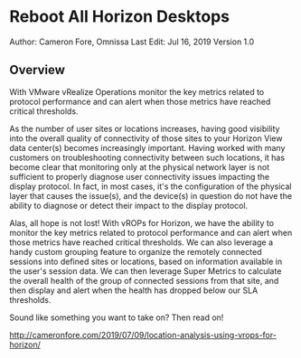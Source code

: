 # Reboot All Horizon Desktops

Author: Cameron Fore, Omnissa
Last Edit: Jul 16, 2019
Version 1.0  

## Overview
<!-- Summary Start -->
With VMware vRealize Operations monitor the key metrics related to protocol performance and can alert when those metrics have reached critical thresholds.
<!-- Summary End -->
As the number of user sites or locations increases, having good visibility into the overall quality of connectivity of those sites to your Horizon View data center(s) becomes increasingly important. Having worked with many customers on troubleshooting connectivity between such locations, it has become clear that monitoring only at the physical network layer is not sufficient to properly diagnose user connectivity issues impacting the display protocol. In fact, in most cases, it's the configuration of the physical layer that causes the issue(s), and the device(s) in question do not have the ability to diagnose or detect their impact to the display protocol.

Alas, all hope is not lost! With vROPs for Horizon, we have the ability to monitor the key metrics related to protocol performance and can alert when those metrics have reached critical thresholds. We can also leverage a handy custom grouping feature to organize the remotely connected sessions into defined sites or locations, based on information available in the user's session data. We can then leverage Super Metrics to calculate the overall health of the group of connected sessions from that site, and then display and alert when the health has dropped below our SLA thresholds.

Sound like something you want to take on? Then read on!

http://cameronfore.com/2019/07/09/location-analysis-using-vrops-for-horizon/
